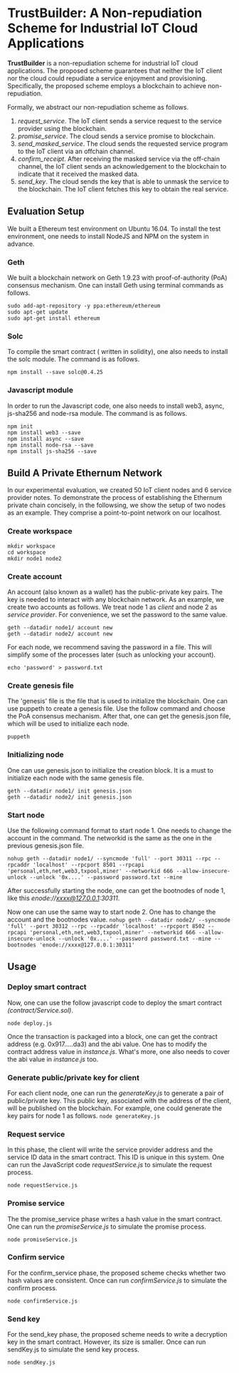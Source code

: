 # TrustBuilder: A Non-repudiation Scheme for Industrial IoT Cloud Applications

**TrustBuilder** is a  non-repudiation scheme for industrial IoT cloud applications. The proposed scheme guarantees that neither the IoT client nor the cloud could repudiate a service enjoyment and provisioning. Specifically, the proposed scheme employs a blockchain to achieve non-repudiation. 

Formally, we abstract our non-repudiation scheme as follows.
1) *request_service*. The IoT client sends a service request to the service provider using the blockchain.
2) *promise_service*. The cloud sends a service promise to blockchain.
3) *send_masked_service*. The cloud sends the requested service program to the IoT client via an offchain channel.
4) *confirm_receipt*. After receiving the masked service via the off-chain channel, the IoT client sends an acknowledgement to the blockchain to indicate that it received the masked data.
5) *send_key*. The cloud sends the key that is able to unmask the service to the blockchain. The IoT client fetches this key to obtain the real service. 

## Evaluation Setup

We built a Ethereum test environment on Ubuntu 16.04. To install the test environment, one needs to install NodeJS and NPM on the system in advance.

### Geth

We built a blockchain network on Geth 1.9.23 with proof-of-authority (PoA) consensus mechanism. One can install Geth using terminal commands as follows.

```
sudo add-apt-repository -y ppa:ethereum/ethereum 
sudo apt-get update 
sudo apt-get install ethereum 
```

### Solc

To compile the smart contract ( written in solidity), one also needs to install the solc module. The command is as follows.

```
npm install --save solc@0.4.25
```

### Javascript module

In order to run the Javascript code, one also needs to install web3, async, js-sha256 and node-rsa module. The command is as follows.

```
npm init
npm install web3 --save
npm install async --save
npm install node-rsa --save
npm install js-sha256 --save
```

## Build A Private Ethernum Network

In our experimental evaluation, we created 50 IoT client nodes and 6 service provider notes. To demonstrate the process of establishing the Ethernum private chain concisely, in the followsing, we show the setup of two nodes as an example. They comprise a point-to-point network on our localhost.

### Create workspace

```
mkdir workspace
cd workspace
mkdir node1 node2
```

### Create account

An account (also known as a wallet) has the public-private key pairs. The key is needed to interact with any blockchain network. As an example, we create two accounts as follows. We treat node 1 as *client* and node 2 as *service provider*. For convenience, we set the password to the same value.

```
geth --datadir node1/ account new
geth --datadir node2/ account new
```

For each node, we recommend saving the password in a file. This will simplify some of the processes later (such as unlocking your account).
```
echo 'password' > password.txt
```

### Create genesis file

The 'genesis' file is the file that is used to initialize the blockchain. One can use puppeth to create a genesis file. Use the follow command and choose the PoA consensus mechanism. After that, one can get the genesis.json file, which will be used to initialize each node.

`puppeth`

### Initializing node

One can use genesis.json to initialize the creation block. It is a must to initialize each node with the same genesis file.

```
geth --datadir node1/ init genesis.json
geth --datadir node2/ init genesis.json
```

### Start node

Use the following command format to start node 1. One needs to change the account in the command. The networkid is the same as the one in the previous genesis.json file.

`nohup geth --datadir node1/ --syncmode 'full' --port 30311 --rpc --rpcaddr 'localhost' --rpcport 8501 --rpcapi 'personal,eth,net,web3,txpool,miner' --networkid 666 --allow-insecure-unlock --unlock '0x....' --password password.txt --mine`

After successfully starting the node, one can get the bootnodes of node 1, like this *enode://xxxx@127.0.0.1:30311*.

Now one can use the same way to start node 2. One has to change the account and the bootnodes value.
`nohup geth --datadir node2/ --syncmode 'full' --port 30312 --rpc --rpcaddr 'localhost' --rpcport 8502 --rpcapi 'personal,eth,net,web3,txpool,miner' --networkid 666 --allow-insecure-unlock --unlock '0x....' --password password.txt --mine --bootnodes 'enode://xxxx@127.0.0.1:30311'`

## Usage

### Deploy smart contract

Now, one can use the follow javascript code to deploy the smart contract *(contract/Service.sol)*. 

`node deploy.js`

Once the transaction is packaged into a block, one can get the contract address (e.g. 0x917.....da3) and the abi value. One has to modify the contract address value in *instance.js*. What's more, one also needs to cover the abi value in *instance.js* too.  

### Generate public/private key for client

For each client node, one can run the *generateKey.js* to generate a pair of public/private key. This public key, associated with the address of the client, will be published on the blockchain. For example, one could generate the key pairs for node 1 as follows. 
`node generateKey.js`

### Request service

In this phase, the client will write the service provider address and the service ID data in the smart contract. This ID is unique in this system. One can run the JavaScript code *requestService.js* to simulate the request process.

`node requestService.js`

### Promise service

The the promise_service phase writes a hash value in the smart contract. One can run the *promiseService.js* to simulate the promise process.

`node promiseService.js`

### Confirm service

For the confirm_service phase, the proposed scheme checks whether two hash values are consistent.  Once can run *confirmService.js* to simulate the confirm process.

`node confirmService.js`

### Send key

For the send_key phase, the proposed scheme needs to write a decryption key in the smart contract. However, its size is smaller. Once can run sendKey.js to simulate the send key process.

`node sendKey.js`

 

